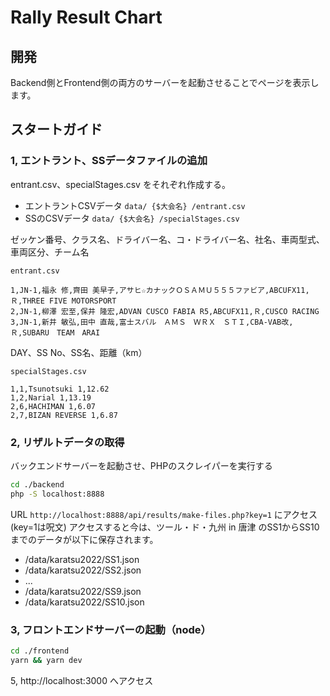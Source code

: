 # Rally Result Chart

## 開発

Backend側とFrontend側の両方のサーバーを起動させることでページを表示します。

## スタートガイド

### 1, エントラント、SSデータファイルの追加

entrant.csv、specialStages.csv をそれぞれ作成する。

- エントラントCSVデータ `data/ {$大会名} /entrant.csv`
- SSのCSVデータ `data/ {$大会名} /specialStages.csv`



ゼッケン番号、クラス名、ドライバー名、コ・ドライバー名、社名、車両型式、車両区分、チーム名

```csv
entrant.csv

1,JN-1,福永 修,齊田 美早子,アサヒ☆カナックＯＳＡＭＵ５５５ファビア,ABCUFX11,Ｒ,THREE FIVE MOTORSPORT
2,JN-1,柳澤 宏至,保井 隆宏,ADVAN CUSCO FABIA R5,ABCUFX11,Ｒ,CUSCO RACING
3,JN-1,新井 敏弘,田中 直哉,富士スバル　ＡＭＳ　ＷＲＸ　ＳＴＩ,CBA-VAB改,Ｒ,SUBARU　TEAM　ARAI
```



DAY、SS No、SS名、距離（km）
```csv
specialStages.csv

1,1,Tsunotsuki 1,12.62
1,2,Narial 1,13.19
2,6,HACHIMAN 1,6.07
2,7,BIZAN REVERSE 1,6.87
```

### 2, リザルトデータの取得

バックエンドサーバーを起動させ、PHPのスクレイパーを実行する

```sh
cd ./backend
php -S localhost:8888
```

URL
`http://localhost:8888/api/results/make-files.php?key=1` にアクセス (key=1は呪文)
アクセスすると今は、ツール・ド・九州 in 唐津 のSS1からSS10までのデータが以下に保存されます。

- /data/karatsu2022/SS1.json
- /data/karatsu2022/SS2.json
- ...
- /data/karatsu2022/SS9.json
- /data/karatsu2022/SS10.json

### 3, フロントエンドサーバーの起動（node）

```sh
cd ./frontend
yarn && yarn dev
```
5, http://localhost:3000 へアクセス
